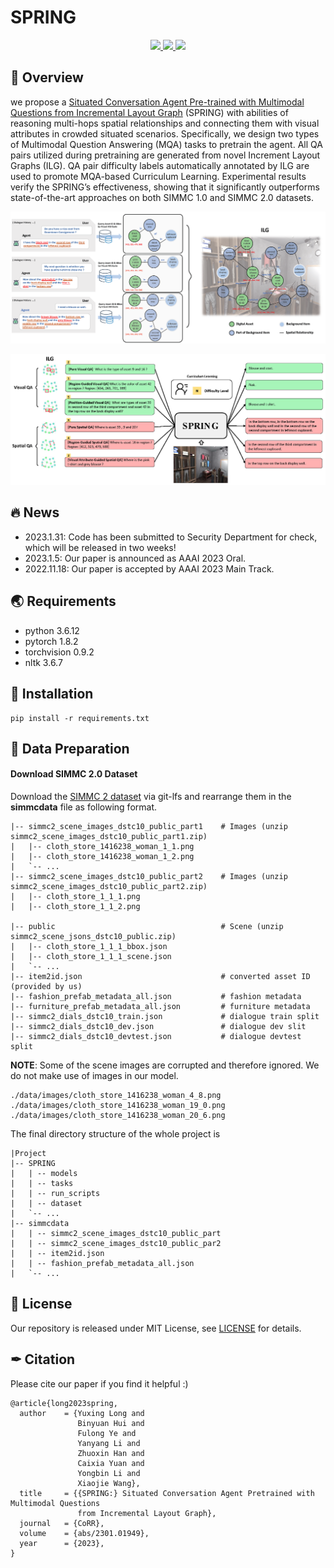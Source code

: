 # SPRING
<p align="center">
    <a href="./LICENSE"><img src="https://img.shields.io/badge/license-MIT-red.svg">
    </a>
    <a href="support os"><img src="https://img.shields.io/badge/os-linux%2C%20win%2C%20mac-pink.svg">
    </a>
    <a href=""><img src="https://img.shields.io/badge/python-3.6+-aff.svg">
    </a>
    <br />
</p>

## 🏴 **Overview**
we propose a [Situated Conversation Agent Pre-trained with Multimodal Questions from Incremental Layout Graph](https://arxiv.org/abs/2301.01949) (SPRING) with abilities of reasoning multi-hops spatial relationships and connecting them with visual attributes in crowded situated scenarios. Specifically, we design two types of Multimodal Question Answering (MQA) tasks to pretrain the agent. All QA pairs utilized during pretraining are generated from novel Increment Layout Graphs (ILG). QA pair difficulty labels automatically annotated by ILG are used to promote MQA-based Curriculum Learning. Experimental results verify the SPRING’s effectiveness, showing that it significantly outperforms state-of-the-art approaches on both SIMMC 1.0 and SIMMC 2.0 datasets.

![image1](./imgs/ILG.png)

![image2](./imgs/Spring.png)

## 🔥 News
- 2023.1.31: Code has been submitted to Security Department for check, which will be released in two weeks!
- 2023.1.5: Our paper is announced as AAAI 2023 Oral.
- 2022.11.18: Our paper is accepted by AAAI 2023 Main Track. 

## 🌏 Requirements
* python 3.6.12
* pytorch 1.8.2
* torchvision 0.9.2
* nltk 3.6.7

## 🔨 Installation
```
pip install -r requirements.txt
```

## 👐 Data Preparation
#### Download SIMMC 2.0 Dataset
Download the [SIMMC 2 dataset](https://github.com/facebookresearch/simmc2/tree/main/dstc10/data) via git-lfs and rearrange them in the **simmcdata** file as following format.
```
|-- simmc2_scene_images_dstc10_public_part1    # Images (unzip simmc2_scene_images_dstc10_public_part1.zip)
|   |-- cloth_store_1416238_woman_1_1.png
|   |-- cloth_store_1416238_woman_1_2.png
|   `-- ...
|-- simmc2_scene_images_dstc10_public_part2    # Images (unzip simmc2_scene_images_dstc10_public_part2.zip)
|   |-- cloth_store_1_1_1.png
|   |-- cloth_store_1_1_2.png

|-- public                                     # Scene (unzip simmc2_scene_jsons_dstc10_public.zip)
|   |-- cloth_store_1_1_1_bbox.json
|   |-- cloth_store_1_1_1_scene.json
|   `-- ...
|-- item2id.json                               # converted asset ID (provided by us)
|-- fashion_prefab_metadata_all.json           # fashion metadata
|-- furniture_prefab_metadata_all.json         # furniture metadata
|-- simmc2_dials_dstc10_train.json             # dialogue train split 
|-- simmc2_dials_dstc10_dev.json               # dialogue dev slit
|-- simmc2_dials_dstc10_devtest.json           # dialogue devtest split
```
**NOTE**: Some of the scene images are corrupted and therefore ignored. We do not make use of images in our model.
```
./data/images/cloth_store_1416238_woman_4_8.png
./data/images/cloth_store_1416238_woman_19_0.png
./data/images/cloth_store_1416238_woman_20_6.png
```
The final directory structure of the whole project is
```
|Project
|-- SPRING
|	| -- models
|	| -- tasks
|	| -- run_scripts
|	| -- dataset
|   `-- ...
|-- simmcdata
|	| -- simmc2_scene_images_dstc10_public_part
|	| -- simmc2_scene_images_dstc10_public_par2
|	| -- item2id.json
|	| -- fashion_prefab_metadata_all.json 
|   `-- ...
```

## 📝 **License**

Our repository is released under MIT License, see [LICENSE](LICENSE) for details.

## ✒ **Citation** 
Please cite our paper if you find it helpful :)

```
@article{long2023spring,
  author    = {Yuxing Long and
               Binyuan Hui and
               Fulong Ye and
               Yanyang Li and
               Zhuoxin Han and
               Caixia Yuan and
               Yongbin Li and
               Xiaojie Wang},
  title     = {{SPRING:} Situated Conversation Agent Pretrained with Multimodal Questions
               from Incremental Layout Graph},
  journal   = {CoRR},
  volume    = {abs/2301.01949},
  year      = {2023},
}
```
